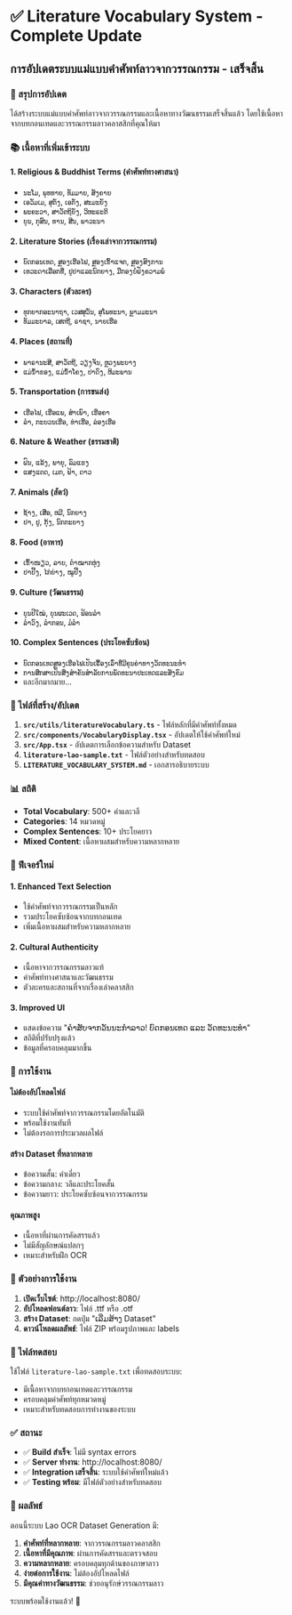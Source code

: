 # ✅ Literature Vocabulary System - Complete Update
## การอัปเดตระบบแม่แบบคำศัพท์ลาวจากวรรณกรรม - เสร็จสิ้น

### 🎯 สรุปการอัปเดต

ได้สร้างระบบแม่แบบคำศัพท์ลาวจากวรรณกรรมและเนื้อหาทางวัฒนธรรมเสร็จสิ้นแล้ว โดยใช้เนื้อหาจากบทกอนเทดและวรรณกรรมลาวคลาสสิกที่คุณให้มา

### 📚 เนื้อหาที่เพิ่มเข้าระบบ

#### 1. **Religious & Buddhist Terms** (คำศัพท์ทางศาสนา)
- `ນະໂມ`, `ພຸທທາຍ`, `ທັມມາຍ`, `ສັງຄາຍ`
- `ເອວັມເມ`, `ສຸຕັງ`, `ເອກັງ`, `ສະມະຍັງ`
- `ພະຄະວາ`, `ສາວັຕຖິຍັງ`, `ວິຫະຣະຕິ`
- `ບຸນ`, `ກຸສົນ`, `ທານ`, `ສີນ`, `ພາວະນາ`

#### 2. **Literature Stories** (เรื่องเล่าจากวรรณกรรม)
- `ບົດກອນເທດ`, `ສຼອງເຮືອໄຟ`, `ສຼອງເຂົ້າແຈກ`, `ສຼອງສົງການ`
- `ເທວະດາເລືອກທີ່`, `ປູປາແລະນົກຍາງ`, `ມືກອງບໍ່ຟັງຄວາມພໍ່`

#### 3. **Characters** (ตัวละคร)
- `ທຸກຍາກອະນາຖາ`, `ເວສສຸວັນ`, `ສຸໂພທະນາ`, `ພຼາມມະນາ`
- `ທັມມະບາລ`, `ເສຕຖີ`, `ຣາຊາ`, `ນາຍເຮືອ`

#### 4. **Places** (สถานที่)
- `ພາຣານະສີ`, `ສາວັຕຖີ`, `ວຽງຈັນ`, `ຫຼວງພະບາງ`
- `ແມ່ນ້ຳຂອງ`, `ແມ່ນ້ຳໂຄງ`, `ປ່າດົງ`, `ຫິມະພານ`

#### 5. **Transportation** (การขนส่ง)
- `ເຮືອໄຟ`, `ເຮືອແພ`, `ສຳເພົາ`, `ເຮືອຄາ`
- `ລຳ`, `ກະບວນເຮືອ`, `ທ່າເຮືອ`, `ລ່ອງເຮືອ`

#### 6. **Nature & Weather** (ธรรมชาติ)
- `ຝົນ`, `ແລ້ງ`, `ພາຍຸ`, `ລົມແຮງ`
- `ແສງແດດ`, `ເມກ`, `ຟ້າ`, `ດາວ`

#### 7. **Animals** (สัตว์)
- `ຊ້າງ`, `ເສືອ`, `ຫມີ`, `ນົກຍາງ`
- `ປາ`, `ປູ`, `ກຸ້ງ`, `ນົກກະຍາງ`

#### 8. **Food** (อาหาร)
- `ເຂົ້າໜຽວ`, `ລາບ`, `ຕຳໝາກຫຸ່ງ`
- `ປາປີ້ງ`, `ໄກ່ຍ່າງ`, `ໝູປີ້ງ`

#### 9. **Culture** (วัฒนธรรม)
- `ບຸນປີໃໝ່`, `ບຸນຜະເວດ`, `ຟ້ອນລຳ`
- `ລຳວົງ`, `ລຳກອນ`, `ມໍລຳ`

#### 10. **Complex Sentences** (ประโยคซับซ้อน)
- `ບົດກອນເທດສຼອງເຮືອໄຟເປັນເຣື້ອງເລົ່າທີ່ມີຄຸນຄ່າທາງວັດທະນະທຳ`
- `ການສຶກສາເປັນສິ່ງສຳຄັນສຳລັບການພັດທະນາປະເທດແລະສັງຄົມ`
- และอีกมากมาย...

### 🔧 ไฟล์ที่สร้าง/อัปเดต

1. **`src/utils/literatureVocabulary.ts`** - ไฟล์หลักที่มีคำศัพท์ทั้งหมด
2. **`src/components/VocabularyDisplay.tsx`** - อัปเดตให้ใช้คำศัพท์ใหม่
3. **`src/App.tsx`** - อัปเดตการเลือกข้อความสำหรับ Dataset
4. **`literature-lao-sample.txt`** - ไฟล์ตัวอย่างสำหรับทดสอบ
5. **`LITERATURE_VOCABULARY_SYSTEM.md`** - เอกสารอธิบายระบบ

### 📊 สถิติ

- **Total Vocabulary**: 500+ คำและวลี
- **Categories**: 14 หมวดหมู่
- **Complex Sentences**: 10+ ประโยคยาว
- **Mixed Content**: เนื้อหาผสมสำหรับความหลากหลาย

### 🎯 ฟีเจอร์ใหม่

#### 1. **Enhanced Text Selection**
- ใช้คำศัพท์จากวรรณกรรมเป็นหลัก
- รวมประโยคซับซ้อนจากบทกอนเทด
- เพิ่มเนื้อหาผสมสำหรับความหลากหลาย

#### 2. **Cultural Authenticity**
- เนื้อหาจากวรรณกรรมลาวแท้
- คำศัพท์ทางศาสนาและวัฒนธรรม
- ตัวละครและสถานที่จากเรื่องเล่าคลาสสิก

#### 3. **Improved UI**
- แสดงข้อความ "ຄຳສັບຈາກວັນນະກຳລາວ! ບົດກອນເທດ ແລະ ວັດທະນະທຳ"
- สถิติที่ปรับปรุงแล้ว
- ข้อมูลที่ครอบคลุมมากขึ้น

### 🚀 การใช้งาน

#### **ไม่ต้องอัปโหลดไฟล์**
- ระบบใช้คำศัพท์จากวรรณกรรมโดยอัตโนมัติ
- พร้อมใช้งานทันที
- ไม่ต้องรอการประมวลผลไฟล์

#### **สร้าง Dataset ที่หลากหลาย**
- ข้อความสั้น: คำเดี่ยว
- ข้อความกลาง: วลีและประโยคสั้น
- ข้อความยาว: ประโยคซับซ้อนจากวรรณกรรม

#### **คุณภาพสูง**
- เนื้อหาที่ผ่านการคัดสรรแล้ว
- ไม่มีสัญลักษณ์แปลกๆ
- เหมาะสำหรับฝึก OCR

### 🎨 ตัวอย่างการใช้งาน

1. **เปิดเว็บไซต์**: http://localhost:8080/
2. **อัปโหลดฟอนต์ลาว**: ไฟล์ .ttf หรือ .otf
3. **สร้าง Dataset**: กดปุ่ม "ເລີ່ມສ້າງ Dataset"
4. **ดาวน์โหลดผลลัพธ์**: ไฟล์ ZIP พร้อมรูปภาพและ labels

### 📝 ไฟล์ทดสอบ

ใช้ไฟล์ `literature-lao-sample.txt` เพื่อทดสอบระบบ:
- มีเนื้อหาจากบทกอนเทดและวรรณกรรม
- ครอบคลุมคำศัพท์ทุกหมวดหมู่
- เหมาะสำหรับทดสอบการทำงานของระบบ

### ✅ สถานะ

- ✅ **Build สำเร็จ**: ไม่มี syntax errors
- ✅ **Server ทำงาน**: http://localhost:8080/
- ✅ **Integration เสร็จสิ้น**: ระบบใช้คำศัพท์ใหม่แล้ว
- ✅ **Testing พร้อม**: มีไฟล์ตัวอย่างสำหรับทดสอบ

### 🎉 ผลลัพธ์

ตอนนี้ระบบ Lao OCR Dataset Generation มี:

1. **คำศัพท์ที่หลากหลาย**: จากวรรณกรรมลาวคลาสสิก
2. **เนื้อหาที่มีคุณภาพ**: ผ่านการคัดสรรและตรวจสอบ
3. **ความหลากหลาย**: ครอบคลุมทุกด้านของภาษาลาว
4. **ง่ายต่อการใช้งาน**: ไม่ต้องอัปโหลดไฟล์
5. **มีคุณค่าทางวัฒนธรรม**: ช่วยอนุรักษ์วรรณกรรมลาว

ระบบพร้อมใช้งานแล้ว! 🚀